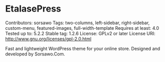 # EtalasePress

Contributors: sorsawo
Tags: two-columns, left-sidebar, right-sidebar, custom-menu, featured-images, full-width-template
Requires at least: 4.0
Tested up to: 5.2.2
Stable tag: 1.2.6
License: GPLv2 or later
License URI: http://www.gnu.org/licenses/gpl-2.0.html

Fast and lightweight WordPress theme for your online store. Designed and developed by Sorsawo.Com.
